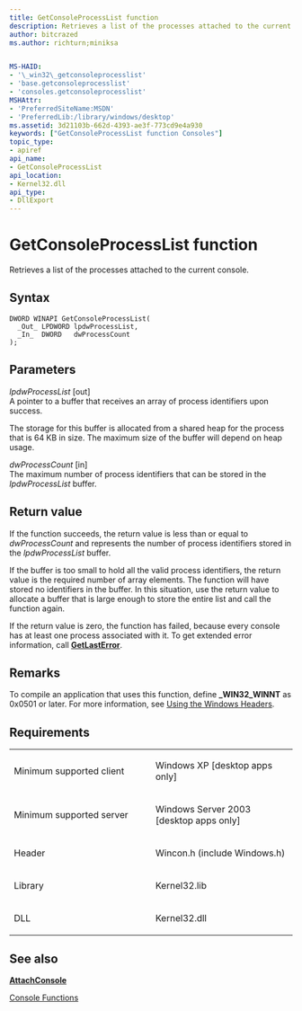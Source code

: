 ```yaml
---
title: GetConsoleProcessList function
description: Retrieves a list of the processes attached to the current console.
author: bitcrazed
ms.author: richturn;miniksa


MS-HAID:
- '\_win32\_getconsoleprocesslist'
- 'base.getconsoleprocesslist'
- 'consoles.getconsoleprocesslist'
MSHAttr:
- 'PreferredSiteName:MSDN'
- 'PreferredLib:/library/windows/desktop'
ms.assetid: 3d21103b-662d-4393-ae3f-773cd9e4a930
keywords: ["GetConsoleProcessList function Consoles"]
topic_type:
- apiref
api_name:
- GetConsoleProcessList
api_location:
- Kernel32.dll
api_type:
- DllExport
---
```


# GetConsoleProcessList function


Retrieves a list of the processes attached to the current console.

Syntax
------

```ManagedCPlusPlus
DWORD WINAPI GetConsoleProcessList(
  _Out_ LPDWORD lpdwProcessList,
  _In_  DWORD   dwProcessCount
);
```

Parameters
----------

*lpdwProcessList* \[out\]  
A pointer to a buffer that receives an array of process identifiers upon success.

The storage for this buffer is allocated from a shared heap for the process that is 64 KB in size. The maximum size of the buffer will depend on heap usage.

*dwProcessCount* \[in\]  
The maximum number of process identifiers that can be stored in the *lpdwProcessList* buffer.

Return value
------------

If the function succeeds, the return value is less than or equal to *dwProcessCount* and represents the number of process identifiers stored in the *lpdwProcessList* buffer.

If the buffer is too small to hold all the valid process identifiers, the return value is the required number of array elements. The function will have stored no identifiers in the buffer. In this situation, use the return value to allocate a buffer that is large enough to store the entire list and call the function again.

If the return value is zero, the function has failed, because every console has at least one process associated with it. To get extended error information, call [**GetLastError**](https://msdn.microsoft.com/library/windows/desktop/ms679360).

Remarks
-------

To compile an application that uses this function, define **\_WIN32\_WINNT** as 0x0501 or later. For more information, see [Using the Windows Headers](https://msdn.microsoft.com/library/windows/desktop/aa383745).

Requirements
------------

<table>
<colgroup>
<col width="50%" />
<col width="50%" />
</colgroup>
<tbody>
<tr class="odd">
<td><p>Minimum supported client</p></td>
<td><p>Windows XP [desktop apps only]</p></td>
</tr>
<tr class="even">
<td><p>Minimum supported server</p></td>
<td><p>Windows Server 2003 [desktop apps only]</p></td>
</tr>
<tr class="odd">
<td><p>Header</p></td>
<td>Wincon.h (include Windows.h)</td>
</tr>
<tr class="even">
<td><p>Library</p></td>
<td>Kernel32.lib</td>
</tr>
<tr class="odd">
<td><p>DLL</p></td>
<td>Kernel32.dll</td>
</tr>
<tr class="even">
</tr>
<tr class="odd">
</tr>
<tr class="even">
</tr>
</tbody>
</table>

## <span id="see_also"></span>See also


[**AttachConsole**](attachconsole.md)

[Console Functions](console-functions.md)

 

 




